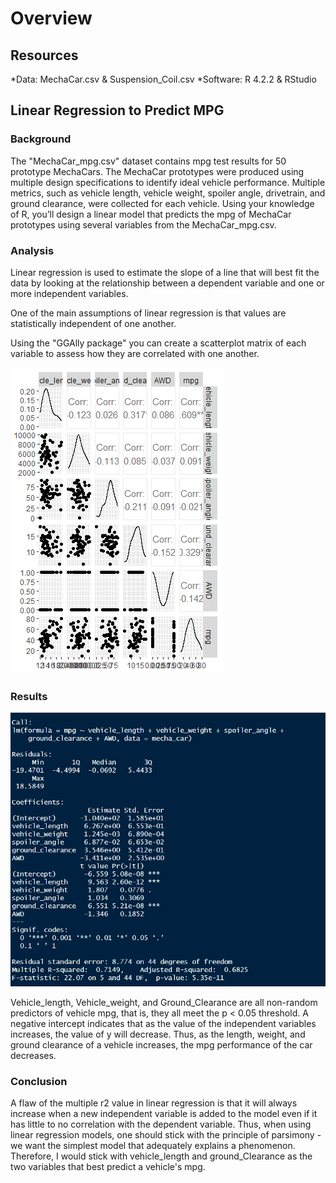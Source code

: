 # Overview

## Resources
*Data: MechaCar.csv & Suspension_Coil.csv
*Software: R 4.2.2 & RStudio

## Linear Regression to Predict MPG
### Background
The "MechaCar_mpg.csv" dataset contains mpg test results for 50 prototype MechaCars. The MechaCar prototypes were produced using multiple design specifications to identify ideal vehicle performance. 
Multiple metrics, such as vehicle length, vehicle weight, spoiler angle, drivetrain, and ground clearance, were collected for each vehicle. Using your knowledge of R, you’ll design a linear model 
that predicts the mpg of MechaCar prototypes using several variables from the MechaCar_mpg.csv. 

### Analysis
Linear regression is used to estimate the slope of a line that will best fit the data
by looking at the relationship between a dependent variable and one or more independent variables. 

One of the main assumptions of linear regression is that values are statistically independent of one another.

Using the "GGAlly package" you can create a scatterplot matrix of each variable to assess how they are correlated with one another. 

![Scatterplotmatrix](https://github.com/CSoldo1/MechaCarChallenge/blob/main/Images/Multiple_Correlation_Plot.png)

### Results
![Results of Linear Regression](https://github.com/CSoldo1/MechaCarChallenge/blob/main/Images/Linear_regression_output.PNG)

Vehicle_length, Vehicle_weight, and Ground_Clearance are all non-random predictors of vehicle mpg, that is, they all meet
the p < 0.05 threshold. A negative intercept indicates that as the value of the independent variables increases, the value of y will decrease. Thus, 
as the length, weight, and ground clearance of a vehicle increases, the mpg performance of the car decreases. 

### Conclusion
A flaw of the multiple r2 value in linear regression is that it will always increase when a new independent variable is added to the model
even if it has little to no correlation with the dependent variable. Thus, when using linear regression models, one should stick with the 
principle of parsimony - we want the simplest model that adequately explains a phenomenon. Therefore, I would stick with vehicle_length and
ground_Clearance as the two variables that best predict a vehicle's mpg. 
